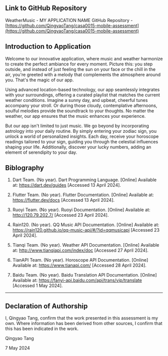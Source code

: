 <!---

---
title: "CASA0017: Mobile System Final Assessment"
author: "Qingyao Tang"
date: "7 May 2024"
---

-->


## Link to GitHub Repository

WeatherMusic - MY APPLICATION NAME
GitHub Repository - [https://github.com/QingyaoTang/casa0015-mobile-assessment](https://github.com/QingyaoTang/casa0015-mobile-assessment)

## Introduction to Application

Welcome to our innovative application, where music and weather harmonize to create the perfect ambiance for every moment. Picture this: you step outside, and instead of just feeling the sun on your face or the chill in the air, you're greeted with a melody that complements the atmosphere around you. That's the magic of our app.

Using advanced location-based technology, our app seamlessly integrates with your surroundings, offering a curated playlist that matches the current weather conditions. Imagine a sunny day, and upbeat, cheerful tunes accompany your stroll. Or during those cloudy, contemplative afternoons, soulful melodies provide the soundtrack to your thoughts. No matter the weather, our app ensures that the music enhances your experience.

But our app isn't limited to just music. We go beyond by incorporating astrology into your daily routine. By simply entering your zodiac sign, you unlock a world of personalized insights. Each day, receive your horoscope readings tailored to your sign, guiding you through the celestial influences shaping your life. Additionally, discover your lucky numbers, adding an element of serendipity to your day.

## Biblography

1. Dart Team. (No year). Dart Programming Language. [Online] Available at: https://dart.dev/guides [Accessed 13 April 2024].

2. Flutter Team. (No year). Flutter Documentation. [Online] Available at: https://flutter.dev/docs [Accessed 13 April 2024].

3. Ruoyi Team. (No year). Ruoyi Documentation. [Online] Available at: http://120.79.202.7/ [Accessed 23 April 2024].

4. Rain120. (No year). QQ Music API Documentation. [Online] Available at: https://rain120.github.io/qq-music-api/#/?id=qqmusicapi [Accessed 23 April 2024].

5. Tianqi Team. (No year). Weather API Documentation. [Online] Available at: http://www.tianqiapi.com/index/doc [Accessed 27 April 2024].

6. TianAPI Team. (No year). Horoscope API Documentation. [Online] Available at: https://www.tianapi.com/ [Accessed 28 April 2024].

7. Baidu Team. (No year). Baidu Translation API Documentation. [Online] Available at: https://fanyi-api.baidu.com/api/trans/vip/translate [Accessed 1 May 2024].


----

## Declaration of Authorship

I, Qingyao Tang, confirm that the work presented in this assessment is my own. Where information has been derived from other sources, I confirm that this has been indicated in the work.


Qingyao Tang

7 May 2024

